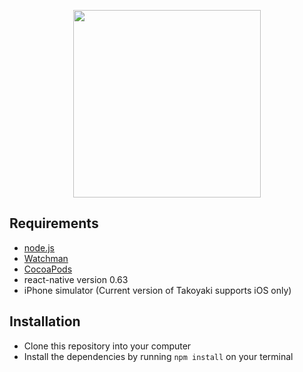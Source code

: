 <p align="center">
  <img width="300" src="./logo.svg">
</p>

## Requirements 
- [node.js](https://nodejs.org/en/)
- [Watchman](https://facebook.github.io/watchman/)
- [CocoaPods](https://cocoapods.org)
- react-native version 0.63
- iPhone simulator (Current version of Takoyaki supports iOS only)
## Installation 
- Clone this repository into your computer
- Install the dependencies by running  `npm install` on your terminal
